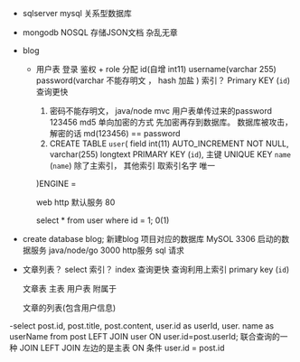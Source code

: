 - sqlserver  mysql 关系型数据库
- mongodb  NOSQL    存储JSON文档 杂乱无章
  
- blog
  - 用户表 
      登录 鉴权 + role 分配
      id(自增 int11)    username(varchar 255)  password(varchar
      不能存明文 ， hash 加盐 )
      索引？ Primary KEY (`id`)  查询更快

      1. 密码不能存明文， java/node mvc 用户表单传过来的password 123456
      md5 单向加密的方式 先加密再存到数据库。
          数据库被攻击， 解密的话
          md(123456) == password
      2. CREATE TABLE `user`(
        field int(11) AUTO_INCREMENT NOT NULL,
              varchar(255)
              longtext
        PRIMARY KEY (`id`),   主键
        UNIQUE KEY `name` (`name`) 除了主索引， 其他索引 取索引名字   唯一 

      )ENGINE = 

      web http 默认服务 80

      select * from user where id = 1; 0(1)


           
- create database blog;     新建blog 项目对应的数据库
  MySOL   3306  启动的数据服务
  java/node/go  3000  http服务  sql 请求

- 文章列表？ select  索引？ index  查询更快 查询利用上索引
    primary key (`id`)

    文章表  主表
    用户表  附属于

    文章的列表(包含用户信息)

-select post.id, post.title, post.content, user.id as userId, user.
name as userName from post LEFT JOIN user ON user.id=post.userId;
    联合查询的一种  JOIN
    LEFT JOIN   左边的是主表
    ON  条件  user.id = post.id
